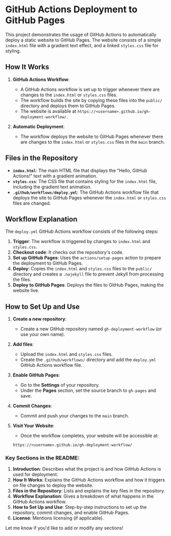 # GitHub Actions Deployment to GitHub Pages

This project demonstrates the usage of GitHub Actions to automatically deploy a static website to GitHub Pages. The website consists of a simple `index.html` file with a gradient text effect, and a linked `styles.css` file for styling.

## How It Works

1. **GitHub Actions Workflow**:
   - A GitHub Actions workflow is set up to trigger whenever there are changes to the `index.html` or `styles.css` files.
   - The workflow builds the site by copying these files into the `public/` directory and deploys them to GitHub Pages.
   - The website is available at `https://<username>.github.io/gh-deployment-workflow/`.

2. **Automatic Deployment**:
   - The workflow deploys the website to GitHub Pages whenever there are changes to the `index.html` or `styles.css` files in the `main` branch.

## Files in the Repository

- **`index.html`**: The main HTML file that displays the "Hello, GitHub Actions!" text with a gradient animation.
- **`styles.css`**: The CSS file that contains styling for the `index.html` file, including the gradient text animation.
- **`.github/workflows/deploy.yml`**: The GitHub Actions workflow file that deploys the site to GitHub Pages whenever the `index.html` or `styles.css` files are changed.

## Workflow Explanation

The `deploy.yml` GitHub Actions workflow consists of the following steps:

1. **Trigger**: The workflow is triggered by changes to `index.html` and `styles.css`.
2. **Checkout code**: It checks out the repository's code.
3. **Set up GitHub Pages**: Uses the `actions/setup-pages` action to prepare the deployment to GitHub Pages.
4. **Deploy**: Copies the `index.html` and `styles.css` files to the `public/` directory and creates a `.nojekyll` file to prevent Jekyll from processing the files.
5. **Deploy to GitHub Pages**: Deploys the files to GitHub Pages, making the website live.

## How to Set Up and Use

1. **Create a new repository**:
   - Create a new GitHub repository named `gh-deployment-workflow` (or use your own name).

2. **Add files**:
   - Upload the `index.html` and `styles.css` files.
   - Create the `.github/workflows/` directory and add the `deploy.yml` GitHub Actions workflow file.

3. **Enable GitHub Pages**:
   - Go to the **Settings** of your repository.
   - Under the **Pages** section, set the source branch to `gh-pages` and save.

4. **Commit Changes**:
   - Commit and push your changes to the `main` branch.

5. **Visit Your Website**:
   - Once the workflow completes, your website will be accessible at:
   ```text
   https://<username>.github.io/gh-deployment-workflow/
   ```

### Key Sections in the README:

1. **Introduction**: Describes what the project is and how GitHub Actions is used for deployment.
2. **How It Works**: Explains the GitHub Actions workflow and how it triggers on file changes to deploy the website.
3. **Files in the Repository**: Lists and explains the key files in the repository.
4. **Workflow Explanation**: Gives a breakdown of what happens in the GitHub Actions workflow.
5. **How to Set Up and Use**: Step-by-step instructions to set up the repository, commit changes, and enable GitHub Pages.
6. **License**: Mentions licensing (if applicable).

Let me know if you'd like to add or modify any sections!
